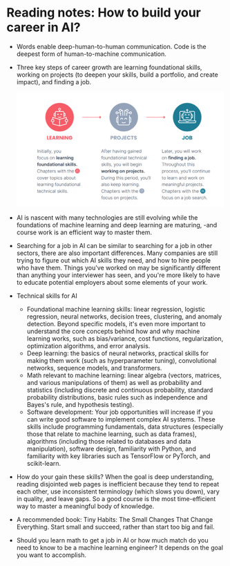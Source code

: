 # Reading notes: How to build your career in AI?

- Words enable deep-human-to-human communication. Code is the deepest form of human-to-machine communication.

- Three key steps of career growth are learning foundational skills, working on projects (to deepen your skills, build a portfolio, and create impact), and finding a job.

  ![alt text](image-1.png)

- AI is nascent with many technologies are still evolving while the foundations of machine learning and deep learning are maturing, -and course work is an efficient way to master them.

- Searching for a job in AI can be similar to searching for a job in other sectors, there are also important differences. Many companies are still trying to figure out which AI skills they need, and how to hire people who have them. Things you've worked on may be significantly different than anything your interviewer has seen, and you're more likely to have to educate potential employers about some elements of your work. 

- Technical skills for AI 
  - Foundational machine learning skills: linear regression, logistic regression, neural networks, decision trees, clustering, and anomaly detection. Beyond specific models, it's even more important to understand the core concepts behind how and why machine learning works, such as bias/variance, cost functions, regularization, optimization algorithms, and error analysis. 
  - Deep learning: the basics of neural networks, practical skills for making them work (such as hyperparameter tuning), convolutional networks, sequence models, and transformers.
  - Math relevant to machine learning: linear algebra (vectors, matrices, and various manipulations of them) as well as probability and statistics (including discrete and continuous probability, standard probability distributions, basic rules such as independence and Bayes's rule, and hypothesis testing). 
  - Software development: Your job opportunities will increase if you can write good software to implement complex AI systems. These skills include programming fundamentals, data structures (especially those that relate to machine learning, such as data frames), algorithms (including those related to databases and data manipulation), software design, familiarity with Python, and familiarity with key libraries such as TensorFlow or PyTorch, and scikit-learn. 

- How do your gain these skills? When the goal is deep understanding, reading disjointed web pages is inefficient because they tend to repeat each other, use inconsistent terminology (which slows you down), vary in quality, and leave gaps. So a good course is the most time-efficient way to master a meaningful body of knowledge. 

- A recommended book: Tiny Habits: The Small Changes That Change Everything. Start small and succeed, rather than start too big and fail. 

- Should you learn math to get a job in AI or how much match do you need to know to be a machine learning engineer? It depends on the goal you want to accomplish.  


